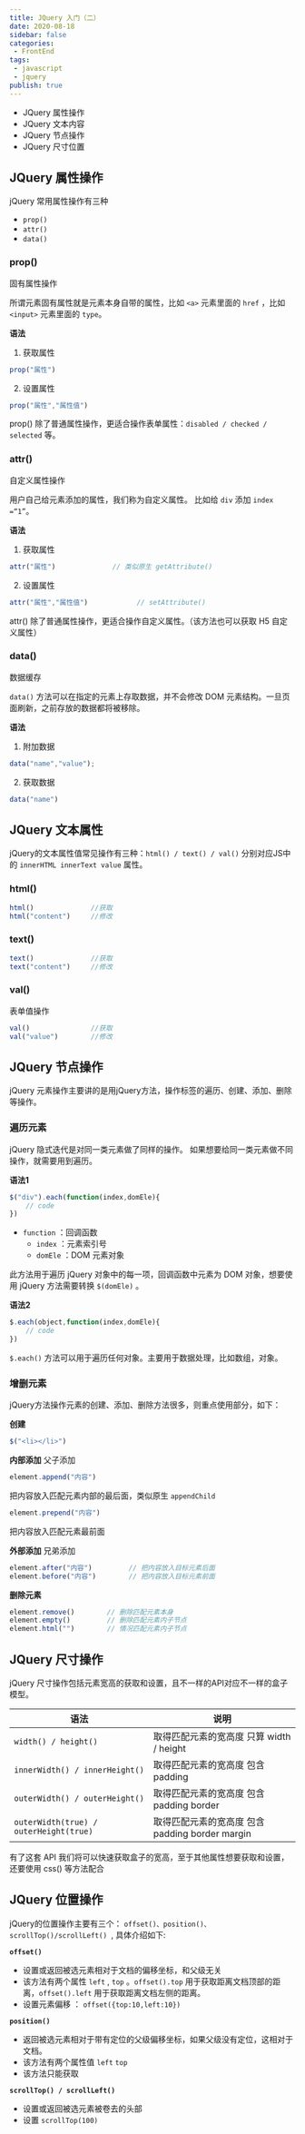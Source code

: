 ```yaml
---
title: JQuery 入门（二）
date: 2020-08-18
sidebar: false
categories:
 - FrontEnd
tags:
 - javascript
 - jquery
publish: true
---
```




- JQuery 属性操作
- JQuery 文本内容
- JQuery 节点操作
- JQuery 尺寸位置

<!-- more -->

## JQuery 属性操作

jQuery 常用属性操作有三种

- `prop() `
- `attr() `
- `data()`



### prop()

固有属性操作

所谓元素固有属性就是元素本身自带的属性，比如 `<a>` 元素里面的 `href` ，比如 `<input>` 元素里面的 `type`。 

**语法**

1. 获取属性

```js
prop("属性")
```

2. 设置属性

```js
prop("属性","属性值")
```



prop() 除了普通属性操作，更适合操作表单属性：`disabled / checked / selected` 等。



### attr()

自定义属性操作

用户自己给元素添加的属性，我们称为自定义属性。 比如给 `div` 添加 `index =“1”`。 

**语法**

1. 获取属性

```js
attr("属性")      		// 类似原生 getAttribute()
```

2. 设置属性

```js
attr("属性","属性值")			// setAttribute()
```



attr() 除了普通属性操作，更适合操作自定义属性。（该方法也可以获取 H5 自定义属性）

### data()

数据缓存

`data()` 方法可以在指定的元素上存取数据，并不会修改 DOM 元素结构。一旦页面刷新，之前存放的数据都将被移除。 

**语法**

1. 附加数据

```js
data("name","value");
```

2. 获取数据

```js
data("name")
```



## JQuery 文本属性

jQuery的文本属性值常见操作有三种：`html() / text() / val()`  分别对应JS中的 `innerHTML innerText value` 属性。



### html()

```js
html()				//获取
html("content")		//修改
```



### text()

```js
text()				//获取
text("content")		//修改
```



### val()

表单值操作

```js
val()				//获取
val("value")		//修改
```





## JQuery 节点操作

jQuery 元素操作主要讲的是用jQuery方法，操作标签的遍历、创建、添加、删除等操作。





### 遍历元素

jQuery 隐式迭代是对同一类元素做了同样的操作。 如果想要给同一类元素做不同操作，就需要用到遍历。



**语法1**

```js
$("div").each(function(index,domEle){
    // code
})
```

- `function` ：回调函数
  - `index` ：元素索引号
  - `domEle` ：DOM 元素对象

此方法用于遍历 jQuery 对象中的每一项，回调函数中元素为 DOM 对象，想要使用 jQuery 方法需要转换 `$(domEle)` 。



**语法2**

```js
$.each(object,function(index,domEle){
    // code
})
```

`$.each()` 方法可以用于遍历任何对象。主要用于数据处理，比如数组，对象。



### 增删元素

jQuery方法操作元素的创建、添加、删除方法很多，则重点使用部分，如下：

**创建**

```js
$("<li></li>")
```

**内部添加** 父子添加

```js
element.append("内容")
```

把内容放入匹配元素内部的最后面，类似原生 `appendChild`

```js
element.prepend("内容")
```

把内容放入匹配元素最前面



**外部添加** 兄弟添加

```js
element.after("内容")			// 把内容放入目标元素后面
element.before("内容")		// 把内容放入目标元素前面
```



**删除元素**

```js
element.remove()		// 删除匹配元素本身
element.empty()			// 删除匹配元素内子节点
element.html("")		// 情况匹配元素内子节点
```





## JQuery 尺寸操作

jQuery 尺寸操作包括元素宽高的获取和设置，且不一样的API对应不一样的盒子模型。

| 语法                                   | 说明                                            |
| -------------------------------------- | ----------------------------------------------- |
| `width() / height()`                   | 取得匹配元素的宽高度 只算 width / height        |
| `innerWidth() / innerHeight()`         | 取得匹配元素的宽高度 包含 padding               |
| `outerWidth() / outerHeight()`         | 取得匹配元素的宽高度 包含 padding border        |
| `outerWidth(true) / outerHeight(true)` | 取得匹配元素的宽高度 包含 padding border margin |

有了这套 API 我们将可以快速获取盒子的宽高，至于其他属性想要获取和设置，还要使用 css() 等方法配合



## JQuery 位置操作

jQuery的位置操作主要有三个： `offset()、position()、scrollTop()/scrollLeft() `, 具体介绍如下:



**`offset()`**

- 设置或返回被选元素相对于文档的偏移坐标，和父级无关
- 该方法有两个属性 `left` , `top` 。`offset().top` 用于获取距离文档顶部的距离，`offset().left` 用于获取距离文档左侧的距离。
- 设置元素偏移 ： `offset({top:10,left:10})`



**`position()`**

- 返回被选元素相对于带有定位的父级偏移坐标，如果父级没有定位，这相对于文档。
- 该方法有两个属性值 `left` `top`
- 该方法只能获取



**`scrollTop() / scrollLeft()`**

- 设置或返回被选元素被卷去的头部
- 设置 `scrollTop(100)`

